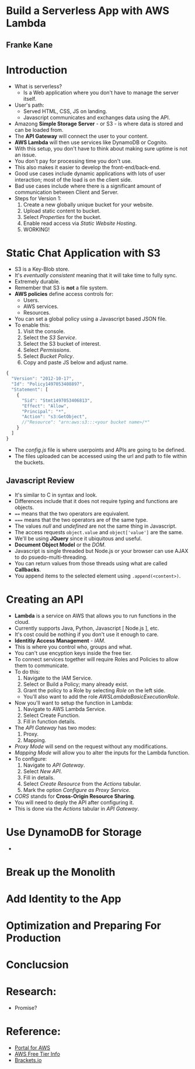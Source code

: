 # Build a Serverless App with AWS Lambda
## Franke Kane

# Introduction
- What is serverless?
  * Is a Web application where you don't have to manage the server itself.
- User's path:
  * Served HTML, CSS, JS on landing.
  * Javascript communicates and exchanges data using the API.
- Amazong **Simple Storage Server** - or S3 - is where data is stored and can be loaded from.
- The **API Gateway** will connect the user to your content.
- **AWS Lambda** will then use services like DynamoDB or Cognito.
- With this setup, you don't have to think about making sure uptime is not an issue.
- You don't pay for processing time you don't use.
- This also makes it easier to develop the front-end/back-end.
- Good use cases include dynamic applications with lots of user interaction; most of the load is on the client side.
- Bad use cases include where there is a significant amount of communication between Client and Server.
- Steps for Version 1:
  1. Create a new globally unique bucket for your website.
  2. Upload static content to bucket.
  3. Select *Properties* for the bucket.
  4. Enable read access via *Static Website Hosting*.
  5. WORKING!

# Static Chat Application with S3
- S3 is a Key-Blob store.
- It's *eventually consistent* meaning that it will take time to fully sync.
- Extremely durable.
- Remember that S3 is **not** a file system.
- **AWS policies** define access controls for:
  * Users.
  * AWS services.
  * Resources.
- You can set a global policy using a Javascript based JSON file.
- To enable this:
  1. Visit the console.
  2. Select the *S3 Service*.
  3. Select the S3 bucket of interest.
  4. Select *Permissions*.
  5. Select *Bucket Policy*.
  6. Copy and paste JS below and adjust name.

```js
{
  "Version": "2012-10-17",
  "Id": "Policy1497053408897",
  "Statement": [
    {
      "Sid": "Stmt1497053406813",
      "Effect": "Allow",
      "Principal": "*",
      "Action": "s3:GetObject",
      //"Resource": "arn:aws:s3:::<your bucket name>/*"
    }
  ]
}
```
- The *config.js* file is where userpoints and APIs are going to be defined.
- The files uploaded can be accessed using the url and path to file within the buckets.

## Javascript Review
- It's similar to C in syntax and look.
- Differences include that it does not require typing and functions are objects.
- `==` means that the two operators are equivalent.
- `===` means that the two operators are of the same type.
- The values *null* and *undefined* are not the same thing in Javascript.
- The access requests `object.value` and `object['value']` are the same.
- We'll be using **JQuery** since it ubiquitous and useful.
- **Document Object Model** or the *DOM*.
- Javascript is single threaded but Node.js or your browser can use AJAX to do psuedo-multi-threading.
- You can return values from those threads using what are called **Callbacks**.
- You append items to the selected element using `.append(<content>)`.


# Creating an API
- **Lambda** is a service on AWS that allows you to run functions in the cloud.
- Currently supports Java, Python, Javascript [ Node.js ], etc.
- It's cost could be nothing if you don't use it enough to care.
- **Identitiy Access Management** - *IAM*.
- This is where you control who, groups and what.
- You can't use encyption keys inside the free tier.
- To connect services together will require Roles and Policies to allow them to communicate.
- To do this:
  1. Navigate to the IAM Service.
  2. Select or Build a Policy; many already exist.
  3. Grant the policy to a Role by selecting *Role* on the left side.
    * You'll also want to add the role *AWSLambdaBasicExecutionRole*.
- Now you'll want to setup the function in Lambda:
  1. Navigate to AWS Lambda Service.
  2. Select Create Function.
  3. Fill in function details.
- The *API Gateway* has two modes:
  1. Proxy.
  2. Mapping.
- *Proxy Mode* will send on the request without any modifications.
- *Mapping Mode* will allow you to alter the inputs for the Lambda function.
- To configure:
  1. Navigate to *API Gateway*.
  2. Select *New API*.
  3. Fill in details.
  4. Select *Create Resource* from the *Actions* tabular.
  5. Mark the option *Configure as Proxy Service*.
- *CORS* stands for **Cross-Origin Resource Sharing**.
- You will need to deply the API after configuring it.
- This is done via the *Actions* tabular in *API Gateway*.


# Use DynamoDB for Storage
- 


# Break up the Monolith

# Add Identity to the App

# Optimization and Preparing For Production

# Conclucsion

# Research:
- Promise?


# Reference:
- [Portal for AWS](https://portal.aws.amazon.com/billing/signup)
- [AWS Free Tier Info](https://aws.amazon.com/free/)
- [Brackets.io](www.brackets.io)
